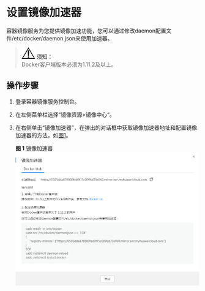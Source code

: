 # 设置镜像加速器<a name="swr_01_0045"></a>

容器镜像服务为您提供镜像加速功能，您可以通过修改daemon配置文件/etc/docker/daemon.json来使用加速器。

>![](public_sys-resources/icon-notice.gif) **须知：**   
>Docker客户端版本必须为1.11.2及以上。  

## 操作步骤<a name="zh-cn_topic_0083050725_section283714373385"></a>

1.  登录容器镜像服务控制台。
2.  在左侧菜单栏选择“镜像资源\>镜像中心“。
3.  在右侧单击“镜像加速器”，在弹出的对话框中获取镜像加速器地址和配置镜像加速器的方法，如[图1](#fig16999410123112)。

    **图 1**  镜像加速器<a name="fig16999410123112"></a>  
    ![](figures/镜像加速器.png "镜像加速器")


